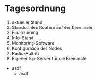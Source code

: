 # Tagesordnung

1. aktueller Stand
2. Standort des Routers auf der Breminale
3. Finanzierung
4. Info-Stand
5. Monitoring-Software
6. Konfiguration der Nodes
7. Radio-Auftritt
8. Eigener Sip-Server für die Breminale
  * asdf
      * asdf